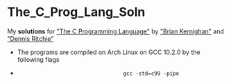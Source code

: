 # The_C_Prog_Lang_Soln

My **solutions** for ["The C Programming Language"](https://en.wikipedia.org/wiki/The_C_Programming_Language) by ["Brian Kernighan"](https://en.wikipedia.org/wiki/Brian_Kernighan) and ["Dennis Ritchie"](https://en.wikipedia.org/wiki/Dennis_Ritchie)

* The programs are compiled on Arch Linux on GCC 10.2.0 by the following flags 
* 										gcc -std=c99 -pipe

